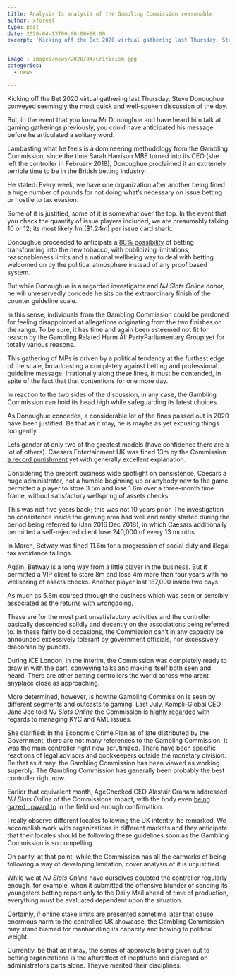 ```yaml
---
title: Analysis Is analysis of the Gambling Commission reasonable
author: xforeal 
type: post
date: 2020-04-13T00:00:00+00:00
excerpt: 'Kicking off the Bet 2020 virtual gathering last Thursday, Steve Donoughue conveyed seemingly the most quick and well-spoken discussion of the day '


image : images/news/2020/04/Criticism.jpg
categories:
  - news

---
```

Kicking off the Bet 2020 virtual gathering last Thursday, Steve Donoughue conveyed seemingly the most quick and well-spoken discussion of the day. 

But, in the event that you know Mr Donoughue and have heard him talk at gaming gatherings previously, you could have anticipated his message before he articulated a solitary word. 

Lambasting what he feels is a domineering methodology from the Gambling Commission, since the time Sarah Harrison MBE turned into its CEO (she left the controller in February 2018), Donoughue proclaimed it an extremely terrible time to be in the British betting industry. 

He stated: Every week, we have one organization after another being fined a huge number of pounds for not doing what&#8217;s necessary on issue betting or hostile to tax evasion. 

Some of it is justified, some of it is somewhat over the top. In the event that you check the quantity of issue players included, we are presumably talking 10 or 12; its most likely 1m ($1.24m) per issue card shark. 

Donoughue proceeded to anticipate a [80&percnt; possibility][1] of betting transforming into the new tobacco, with publicizing limitations, reasonableness limits and a national wellbeing way to deal with betting welcomed on by the political atmosphere instead of any proof based system. 

But while Donoughue is a regarded investigator and _NJ Slots Online_ donor, he will unreservedly concede he sits on the extraordinary finish of the counter guideline scale. 

In this sense, individuals from the Gambling Commission could be pardoned for feeling disappointed at allegations originating from the two finishes on the range. To be sure, it has time and again been esteemed not fit for reason by the Gambling Related Harm All PartyParliamentary Group yet for totally various reasons. 

This gathering of MPs is driven by a political tendency at the furthest edge of the scale, broadcasting a completely against betting and professional guideline message. Irrationally along these lines, it must be contended, in spite of the fact that that contentions for one more day. 

In reaction to the two sides of the discussion, in any case, the Gambling Commission can hold its head high while safeguarding its latest choices. 

As Donoughue concedes, a considerable lot of the fines passed out in 2020 have been justified. Be that as it may, he is maybe as yet excusing things too gently. 

Lets gander at only two of the greatest models (have confidence there are a lot of others). Caesars Entertainment UK was fined 13m by the Commission [a record punishment][1] yet with generally excellent explanation. 

Considering the present business wide spotlight on consistence, Caesars a huge administrator, not a humble beginning up or anybody new to the game permitted a player to store 3.5m and lose 1.6m over a three-month time frame, without satisfactory wellspring of assets checks. 

This was not five years back; this was not 10 years prior. The investigation on consistence inside the gaming area had well and really started during the period being referred to (Jan 2016 Dec 2018), in which Caesars additionally permitted a self-rejected client lose 240,000 of every 13 months. 

In March, Betway was fined 11.6m for a progression of social duty and illegal tax avoidance failings. 

Again, Betway is a long way from a little player in the business. But it permitted a VIP client to store 8m and lose 4m more than four years with no wellspring of assets checks. Another player lost 187,000 inside two days. 

As much as 5.8m coursed through the business which was seen or sensibly associated as the returns with wrongdoing. 

These are for the most part unsatisfactory activities and the controller basically descended solidly and decently on the associations being referred to. In these fairly bold occasions, the Commission can&#8217;t in any capacity be announced excessively tolerant by government officials, nor excessively draconian by pundits. 

During ICE London, in the interim, the Commission was completely ready to draw in with the part, conveying talks and making itself both seen and heard. There are other betting controllers the world across who arent anyplace close as approaching. 

More determined, however, is howthe Gambling Commission is seen by different segments and outcasts to gaming. Last July, Kompli-Global CEO Jane Jee told _NJ Slots Online_ the Commission is [highly regarded][1] with regards to managing KYC and AML issues. 

She clarified: In the Economic Crime Plan as of late distributed by the Government, there are not many references to the Gambling Commission. It was the main controller right now scrutinized. There have been specific reactions of legal advisors and bookkeepers outside the monetary division. Be that as it may, the Gambling Commission has been viewed as working superbly. The Gambling Commission has generally been probably the best controller right now. 

Earlier that equivalent month, AgeChecked CEO Alastair Graham addressed _NJ Slots Online_ of the Commissions impact, with the body even [being gazed upward to][1] in the field old enough confirmation. 

I really observe different locales following the UK intently, he remarked. We accomplish work with organizations in different markets and they anticipate that their locales should be following these guidelines soon as the Gambling Commission is so compelling. 

On parity, at that point, while the Commission has all the earmarks of being following a way of developing limitation, cover analysis of it is unjustified. 

While we at _NJ Slots Online_ have ourselves doubted the controller regularly enough, for example, when it submitted the offensive blunder of sending its youngsters betting report only to the Daily Mail ahead of time of production, everything must be evaluated dependent upon the situation. 

Certainly, if online stake limits are presented sometime later that cause enormous harm to the controlled UK showcase, the Gambling Commission may stand blamed for manhandling its capacity and bowing to political weight. 

Currently, be that as it may, the series of approvals being given out to betting organizations is the aftereffect of ineptitude and disregard on administrators parts alone. Theyve merited their disciplines.

 [1]: #